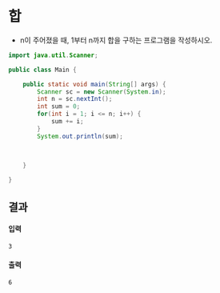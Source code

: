 # 합
+ n이 주어졌을 때, 1부터 n까지 합을 구하는 프로그램을 작성하시오.
```java
import java.util.Scanner;

public class Main {

	public static void main(String[] args) {
		Scanner sc = new Scanner(System.in);
		int n = sc.nextInt();
		int sum = 0;
		for(int i = 1; i <= n; i++) {
			sum += i;
		}
		System.out.println(sum);
		
		

	}

}
```
## 결과
#### 입력
```
3
```
#### 출력
```
6
```
